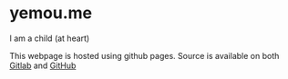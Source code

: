 # yemou.me
I am a child (at heart)

This webpage is hosted using github pages.
Source is available on both [Gitlab](https://gitlab.com/yemou/yemou.me) and [GitHub](https://github.com/yemouu/yemouu.github.io)
